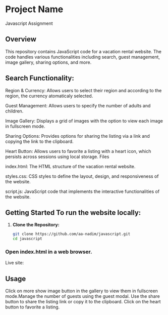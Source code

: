 # Project Name

Javascript Assignment

## Overview

This repository contains JavaScript code for a vacation rental website. The code handles various functionalities including search, guest management, image gallery, sharing options, and more.

## Search Functionality:

Region & Currency: Allows users to select their region and according to the region, the currency atomaticaly selected.

Guest Management: Allows users to specify the number of adults and children.

Image Gallery: Displays a grid of images with the option to view each image in fullscreen mode.

Sharing Options: Provides options for sharing the listing via a link and copying the link to the clipboard.

Heart Button: Allows users to favorite a listing with a heart icon, which persists across sessions using local storage.
Files

index.html: The HTML structure of the vacation rental website.

styles.css: CSS styles to define the layout, design, and responsiveness of the website.

script.js: JavaScript code that implements the interactive functionalities of the website.

## Getting Started To run the website locally:

1. **Clone the Repository:**
   ```sh
   git clone https://github.com/aa-nadim/javascript.git
   cd javascript
   ```

### Open index.html in a web browser.

Live site:


## Usage

Click on more show image button in the gallery to view them in fullscreen mode.Manage the number of guests using the guest modal. Use the share button to share the listing link or copy it to the clipboard. Click on the heart button to favorite a listing.
